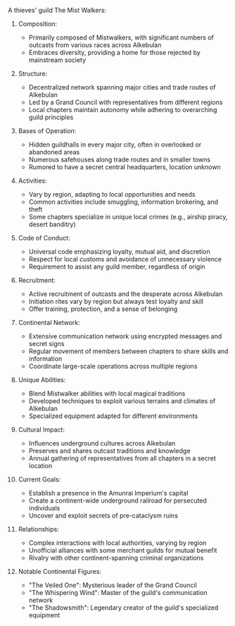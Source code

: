A thieves' guild
The Mist Walkers:

1. Composition:
   - Primarily composed of Mistwalkers, with significant numbers of outcasts from various races across Alkebulan
   - Embraces diversity, providing a home for those rejected by mainstream society

2. Structure:
   - Decentralized network spanning major cities and trade routes of Alkebulan
   - Led by a Grand Council with representatives from different regions
   - Local chapters maintain autonomy while adhering to overarching guild principles

3. Bases of Operation:
   - Hidden guildhalls in every major city, often in overlooked or abandoned areas
   - Numerous safehouses along trade routes and in smaller towns
   - Rumored to have a secret central headquarters, location unknown

4. Activities:
   - Vary by region, adapting to local opportunities and needs
   - Common activities include smuggling, information brokering, and theft
   - Some chapters specialize in unique local crimes (e.g., airship piracy, desert banditry)

5. Code of Conduct:
   - Universal code emphasizing loyalty, mutual aid, and discretion
   - Respect for local customs and avoidance of unnecessary violence
   - Requirement to assist any guild member, regardless of origin

6. Recruitment:
   - Active recruitment of outcasts and the desperate across Alkebulan
   - Initiation rites vary by region but always test loyalty and skill
   - Offer training, protection, and a sense of belonging

7. Continental Network:
   - Extensive communication network using encrypted messages and secret signs
   - Regular movement of members between chapters to share skills and information
   - Coordinate large-scale operations across multiple regions

8. Unique Abilities:
   - Blend Mistwalker abilities with local magical traditions
   - Developed techniques to exploit various terrains and climates of Alkebulan
   - Specialized equipment adapted for different environments

9. Cultural Impact:
   - Influences underground cultures across Alkebulan
   - Preserves and shares outcast traditions and knowledge
   - Annual gathering of representatives from all chapters in a secret location

10. Current Goals:
    - Establish a presence in the Amunrai Imperium's capital
    - Create a continent-wide underground railroad for persecuted individuals
    - Uncover and exploit secrets of pre-cataclysm ruins

11. Relationships:
    - Complex interactions with local authorities, varying by region
    - Unofficial alliances with some merchant guilds for mutual benefit
    - Rivalry with other continent-spanning criminal organizations

12. Notable Continental Figures:
    - "The Veiled One": Mysterious leader of the Grand Council
    - "The Whispering Wind": Master of the guild's communication network
    - "The Shadowsmith": Legendary creator of the guild's specialized equipment